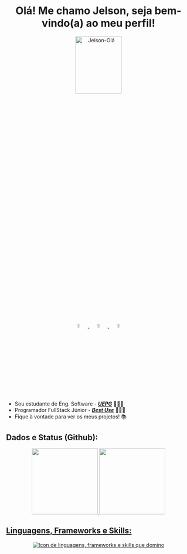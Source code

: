 <h1 align="center">Olá! Me chamo Jelson, seja bem-vindo(a) ao meu perfil!</h1>

<section align="center">
  <img  alt="Jelson-Olá" height="20%" width="50%" src="https://media.discordapp.net/attachments/881675315439611924/882758897700569098/Webp.net-gifmaker.gif?width=453&height=453">
  <br>
 <div>
    <a href="https://www.linkedin.com/in/jelson-rodrigues-53333a229?utm_source=share&utm_campaign=share_via&utm_content=profile&utm_medium=ios_app" target="_blank">
      <img alt="Icon para LinkedIn" height="5%" width="10%" src="https://img.shields.io/badge/LinkedIn-0077B5?style=for-the-badge&logo=linkedin&logoColor=white">
    </a>
    <a href="https://jelson-dev.vercel.app" target="_blank">
      <img alt="Icon para meu website" height="5%" width="10%" src="https://img.shields.io/badge/website-000000?style=for-the-badge&logo=About.me&logoColor=white">
    </a>
    <a href="https://www.instagram.com/rodrigues_jelsonjr" target="_blank">
      <img alt="Icon para meu instagram" height="5%" width="10%" src="https://img.shields.io/badge/Instagram-E4405F?style=for-the-badge&logo=instagram&logoColor=white">
    </a>
  </div>
</section>

  - Sou estudante de Eng. Software - [**_UEPG_**](https://www.uepg.br/) 🧑🏽‍🎓
  - Programador FullStack Júnior - [**_Best Use_**](https://www.bestuse.com.br) 👨🏻‍💻
  - Fique à vontade para ver os meus projetos! 📚

## Dados e Status (Github):
<div align="center">
  <a href="https://github.com/JelsonJr">
  <img height="180em" src="https://github-readme-stats.vercel.app/api?username=JelsonJr&show_icons=true&theme=dracula&include_all_commits=true&count_private=true"/>
  <img height="180em" src="https://github-readme-stats.vercel.app/api/top-langs/?username=JelsonJr&layout=compact&langs_count=7&theme=dracula"/>
</div>

## Linguagens, Frameworks e Skills:
<p align="center">
  <a href="https://jelson-dev.vercel.app" target="_blank">
    <img src="https://skillicons.dev/icons?i=java,kotlin,maven,spring,c,cpp,js,ts,nodejs,react,vue,tailwind,git,github,docker,linux,mongodb,mysql&perline=6" alt="Icon de linguagens, frameworks e skills que domino" />
  </a>
</p>
